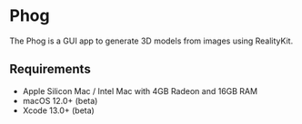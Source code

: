 # Phog

The Phog is a GUI app to generate 3D models from images using RealityKit.

## Requirements

- Apple Silicon Mac / Intel Mac with 4GB Radeon and 16GB RAM
- macOS 12.0+ (beta)
- Xcode 13.0+ (beta)
